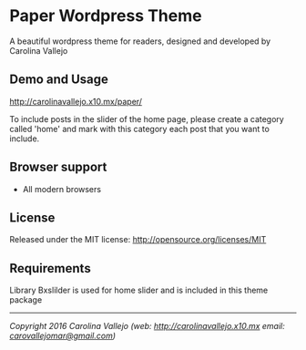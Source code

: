 # Paper Wordpress Theme

A beautiful wordpress theme for readers, designed and developed by Carolina Vallejo

## Demo and Usage

http://carolinavallejo.x10.mx/paper/

To include posts in the slider of the home page, please create a category called 'home' and mark with this category each post that you want to include.

## Browser support

+ All modern browsers

## License

Released under the MIT license: http://opensource.org/licenses/MIT

## Requirements

Library Bxslilder is used for home slider and is included in this theme package

* * *

_Copyright 2016 Carolina Vallejo (web: http://carolinavallejo.x10.mx email: carovallejomar@gmail.com)_
